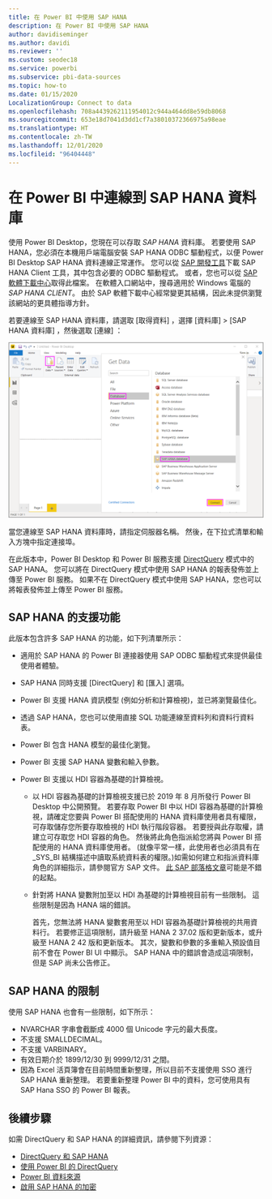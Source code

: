 ```yaml
---
title: 在 Power BI 中使用 SAP HANA
description: 在 Power BI 中使用 SAP HANA
author: davidiseminger
ms.author: davidi
ms.reviewer: ''
ms.custom: seodec18
ms.service: powerbi
ms.subservice: pbi-data-sources
ms.topic: how-to
ms.date: 01/15/2020
LocalizationGroup: Connect to data
ms.openlocfilehash: 708a4439262111954012c944a464dd8e59db8068
ms.sourcegitcommit: 653e18d7041d3dd1cf7a38010372366975a98eae
ms.translationtype: HT
ms.contentlocale: zh-TW
ms.lasthandoff: 12/01/2020
ms.locfileid: "96404448"
---
```

# <a name="connect-to-sap-hana-databases-in-power-bi"></a>在 Power BI 中連線到 SAP HANA 資料庫

使用 Power BI Desktop，您現在可以存取 *SAP HANA* 資料庫。 若要使用 SAP HANA，您必須在本機用戶端電腦安裝 SAP HANA ODBC 驅動程式，以便 Power BI Desktop SAP HANA 資料連線正常運作。 您可以從 [SAP 開發工具](https://tools.hana.ondemand.com/#hanatools)下載 SAP HANA Client 工具，其中包含必要的 ODBC 驅動程式。 或者，您也可以從 [SAP 軟體下載中心](https://support.sap.com/en/my-support/software-downloads.html)取得此檔案。 在軟體入口網站中，搜尋適用於 Windows 電腦的 *SAP HANA CLIENT*。 由於 SAP 軟體下載中心經常變更其結構，因此未提供瀏覽該網站的更具體指導方針。

若要連線至 SAP HANA 資料庫，請選取 [取得資料]  ，選擇 [資料庫]   > [SAP HANA 資料庫]  ，然後選取 [連線]  ：

![SAP HANA 資料庫，[取得資料] 對話方塊，Power BI Desktop](media/desktop-sap-hana/sap-hana-1.png)

當您連線至 SAP HANA 資料庫時，請指定伺服器名稱。 然後，在下拉式清單和輸入方塊中指定連接埠。

在此版本中，Power BI Desktop 和 Power BI 服務支援 [DirectQuery](desktop-directquery-sap-hana.md) 模式中的 SAP HANA。 您可以將在 DirectQuery 模式中使用 SAP HANA 的報表發佈並上傳至 Power BI 服務。 如果不在 DirectQuery 模式中使用 SAP HANA，您也可以將報表發佈並上傳至 Power BI 服務。

## <a name="supported-features-for-sap-hana"></a>SAP HANA 的支援功能

此版本包含許多 SAP HANA 的功能，如下列清單所示：

* 適用於 SAP HANA 的 Power BI 連接器使用 SAP ODBC 驅動程式來提供最佳使用者體驗。

* SAP HANA 同時支援 [DirectQuery] 和 [匯入] 選項。

* Power BI 支援 HANA 資訊模型 (例如分析和計算檢視)，並已將瀏覽最佳化。

* 透過 SAP HANA，您也可以使用直接 SQL 功能連線至資料列和資料行資料表。

* Power BI 包含 HANA 模型的最佳化瀏覽。

* Power BI 支援 SAP HANA 變數和輸入參數。

* Power BI 支援以 HDI 容器為基礎的計算檢視。

  * 以 HDI 容器為基礎的計算檢視支援已於 2019 年 8 月所發行 Power BI Desktop 中公開預覽。 若要存取 Power BI 中以 HDI 容器為基礎的計算檢視，請確定您要與 Power BI 搭配使用的 HANA 資料庫使用者具有權限，可存取儲存您所要存取檢視的 HDI 執行階段容器。 若要授與此存取權，請建立可存取您 HDI 容器的角色。 然後將此角色指派給您將與 Power BI 搭配使用的 HANA 資料庫使用者。 (就像平常一樣，此使用者也必須具有在 \_SYS\_BI 結構描述中讀取系統資料表的權限。)如需如何建立和指派資料庫角色的詳細指示，請參閱官方 SAP 文件。 [此 SAP 部落格文章](https://blogs.sap.com/2018/01/24/the-easy-way-to-make-your-hdi-container-accessible-to-a-classic-database-user/)可能是不錯的起點。

  * 針對將 HANA 變數附加至以 HDI 為基礎的計算檢視目前有一些限制。 這些限制是因為 HANA 端的錯誤。
  
    首先，您無法將 HANA 變數套用至以 HDI 容器為基礎計算檢視的共用資料行。 若要修正這項限制，請升級至 HANA 2 37.02 版和更新版本，或升級至 HANA 2 42 版和更新版本。 其次，變數和參數的多重輸入預設值目前不會在 Power BI UI 中顯示。 SAP HANA 中的錯誤會造成這項限制，但是 SAP 尚未公告修正。

## <a name="limitations-of-sap-hana"></a>SAP HANA 的限制

使用 SAP HANA 也會有一些限制，如下所示：

* NVARCHAR 字串會截斷成 4000 個 Unicode 字元的最大長度。
* 不支援 SMALLDECIMAL。
* 不支援 VARBINARY。
* 有效日期介於 1899/12/30 到 9999/12/31 之間。
* 因為 Excel 活頁簿會在目前時間重新整理，所以目前不支援使用 SSO 進行 SAP HANA 重新整理。 若要重新整理 Power BI 中的資料，您可使用具有 SAP Hana SSO 的 Power BI 報表。

## <a name="next-steps"></a>後續步驟

如需 DirectQuery 和 SAP HANA 的詳細資訊，請參閱下列資源：

* [DirectQuery 和 SAP HANA](desktop-directquery-sap-hana.md)
* [使用 Power BI 的 DirectQuery](desktop-directquery-about.md)
* [Power BI 資料來源](power-bi-data-sources.md)
* [啟用 SAP HANA 的加密](desktop-sap-hana-encryption.md)
